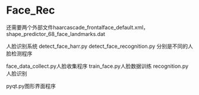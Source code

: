 # Face_Rec
还需要两个外部文件haarcascade_frontalface_default.xml， shape_predictor_68_face_landmarks.dat

人脸识别系统
detect_face_harr.py
detect_face_recognition.py
分别是不同的人脸检测程序

face_data_collect.py人脸收集程序
train_face.py人脸数据训练
recognition.py人脸识别

pyqt.py图形界面程序
